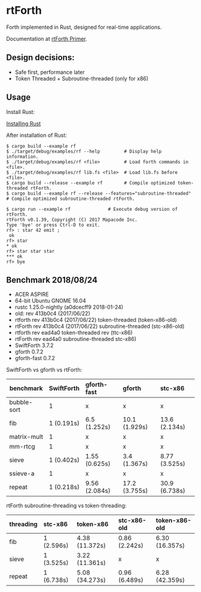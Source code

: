 # rtForth

Forth implemented in Rust, designed for real-time applications.

Documentation at [rtForth Primer](https://mapacode.github.io/rtforth/).

## Design decisions:

* Safe first, performance later
* Token Threaded + Subroutine-threaded (only for x86)

## Usage

Install Rust:

[Installing Rust](https://doc.rust-lang.org/book/installing-rust.html)

After installation of Rust:

```
$ cargo build --example rf
$ ./target/debug/examples/rf --help         # Display help information.
$ ./target/debug/examples/rf <file>         # Load forth commands in <file>.
$ ./target/debug/examples/rf lib.fs <file>  # Load lib.fs before <file>.
$ cargo build --release --example rf        # Compile optimized token-threaded rtForth.
$ cargo build --example rf --release --features="subroutine-threaded"    # Compile optimized subroutine-threaded rtForth.
```

```
$ cargo run --example rf              # Execute debug version of rtForth.
rtForth v0.1.39, Copyright (C) 2017 Mapacode Inc.
Type 'bye' or press Ctrl-D to exit.
rf> : star 42 emit ;
 ok
rf> star
* ok
rf> star star star
*** ok
rf> bye
```

## Benchmark 2018/08/24

* ACER ASPIRE
* 64-bit Ubuntu GNOME 16.04
* rustc 1.25.0-nightly (a0dcecff9 2018-01-24)
* old: rev 413b0c4 (2017/06/22)
* rtforth rev 413b0c4 (2017/06/22) token-threaded (token-x86-old)
* rtForth rev 413b0c4 (2017/06/22) subroutine-threaded (stc-x86-old)
* rtforth rev ead4a0 token-threaded rev (ttc-x86)
* rtForth rev ead4a0 subroutine-threaded stc-x86)
* SwiftForth 3.7.2
* gforth 0.7.2
* gforth-fast 0.7.2

SwiftForth vs gforth vs rtForth:

benchmark   | SwiftForth | gforth-fast   |  gforth       | stc-x86
------------|:-----------|:--------------|:--------------|:----------------
bubble-sort | 1          | x             | x             | x
fib         | 1 (0.191s) | 6.5 (1.252s)  | 10.1 (1.929s) | 13.6 (2.134s)
matrix-mult | 1          | x             | x             | x
mm-rtcg     | 1          | x             | x             | x
sieve       | 1 (0.402s) | 1.55 (0.625s) | 3.4 (1.367s)  | 8.77 (3.525s)
ssieve-a    | 1          | x             | x             | x
repeat      | 1 (0.218s) | 9.56 (2.084s) | 17.2 (3.755s) | 30.9 (6.738s)

rtForth subroutine-threading vs token-threading:

threading | stc-x86    | token-x86      | stc-x86-old   | token-x86-old
----------|:-----------|:---------------|:--------------|:--------------
fib       | 1 (2.596s) | 4.38 (11.372s) | 0.86 (2.242s) | 6.30 (16.357s)
sieve     | 1 (3.525s) | 3.22 (11.361s) | x             | x
repeat    | 1 (6.738s) | 5.08 (34.273s) | 0.96 (6.489s) | 6.28 (42.359s)
